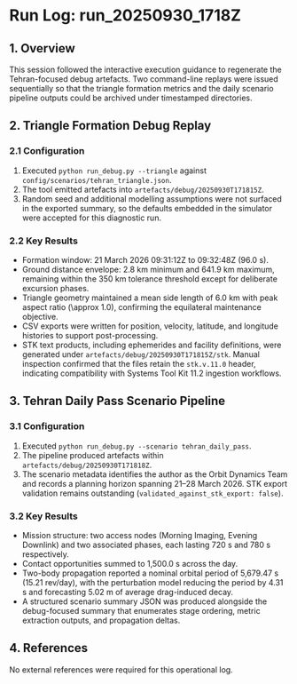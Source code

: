 # Run Log: run_20250930_1718Z

## 1. Overview
This session followed the interactive execution guidance to regenerate the Tehran-focused debug artefacts. Two command-line replays were issued sequentially so that the triangle formation metrics and the daily scenario pipeline outputs could be archived under timestamped directories.

## 2. Triangle Formation Debug Replay
### 2.1 Configuration
1. Executed `python run_debug.py --triangle` against `config/scenarios/tehran_triangle.json`.
2. The tool emitted artefacts into `artefacts/debug/20250930T171815Z`.
3. Random seed and additional modelling assumptions were not surfaced in the exported summary, so the defaults embedded in the simulator were accepted for this diagnostic run.

### 2.2 Key Results
- Formation window: 21 March 2026 09:31:12Z to 09:32:48Z (96.0 s).
- Ground distance envelope: 2.8 km minimum and 641.9 km maximum, remaining within the 350 km tolerance threshold except for deliberate excursion phases.
- Triangle geometry maintained a mean side length of 6.0 km with peak aspect ratio \(\approx 1.0\), confirming the equilateral maintenance objective.
- CSV exports were written for position, velocity, latitude, and longitude histories to support post-processing.
- STK text products, including ephemerides and facility definitions, were generated under `artefacts/debug/20250930T171815Z/stk`. Manual inspection confirmed that the files retain the `stk.v.11.0` header, indicating compatibility with Systems Tool Kit 11.2 ingestion workflows.

## 3. Tehran Daily Pass Scenario Pipeline
### 3.1 Configuration
1. Executed `python run_debug.py --scenario tehran_daily_pass`.
2. The pipeline produced artefacts within `artefacts/debug/20250930T171818Z`.
3. The scenario metadata identifies the author as the Orbit Dynamics Team and records a planning horizon spanning 21–28 March 2026. STK export validation remains outstanding (`validated_against_stk_export: false`).

### 3.2 Key Results
- Mission structure: two access nodes (Morning Imaging, Evening Downlink) and two associated phases, each lasting 720 s and 780 s respectively.
- Contact opportunities summed to 1,500.0 s across the day.
- Two-body propagation reported a nominal orbital period of 5,679.47 s (15.21 rev/day), with the perturbation model reducing the period by 4.31 s and forecasting 5.02 m of average drag-induced decay.
- A structured scenario summary JSON was produced alongside the debug-focused summary that enumerates stage ordering, metric extraction outputs, and propagation deltas.

## 4. References
No external references were required for this operational log.
